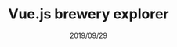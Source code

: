 ---
title: Vue.js brewery explorer
date: 2019/09/29
category: projects
tags: experience, projects, vue.js, javascript, vue
active: 4
repo: https://github.com/lukaszkups/vue-brewery-explorer
description: A simple brewery explorer that fetch list of breweries through Open Source API. It then filters by state (which is based on returned results) locally (on purpose). Added basic responsiveness and my first Cypress-based e2e tests.
---